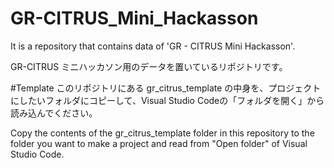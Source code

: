 # GR-CITRUS_Mini_Hackasson
It is a repository that contains data of 'GR - CITRUS Mini Hackasson'.

GR-CITRUS ミニハッカソン用のデータを置いているリポジトリです。
 
#Template
このリポジトリにある gr_citrus_template の中身を、プロジェクトにしたいフォルダにコピーして、Visual Studio Codeの「フォルダを開く」から読み込んでください。

Copy the contents of the gr_citrus_template folder in this repository to the folder you want to make a project and read from "Open folder" of Visual Studio Code.

